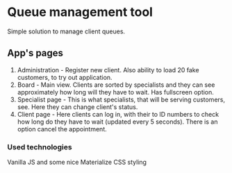 # Queue management tool

Simple solution to manage client queues.

## App's pages

1. Administration - Register new client. Also ability to load 20 fake customers, to try out application.
2. Board - Main view. Clients are sorted by specialists and they can see approximately how long will they have to wait. Has fullscreen option.
3. Specialist page - This is what specialists, that will be serving customers, see. Here they can change client's status.
4. Client page - Here clients can log in, with their to ID numbers to check how long do they have to wait (updated every 5 seconds). There is an option cancel the appointment. 

### Used technologies

Vanilla JS and some nice Materialize CSS styling